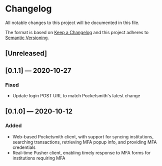 # Changelog
All notable changes to this project will be documented in this file.

The format is based on [Keep a Changelog](http://keepachangelog.com/en/1.0.0/)
and this project adheres to [Semantic Versioning](http://semver.org/spec/v2.0.0.html).


## [Unreleased]


## [0.1.1] — 2020-10-27
### Fixed
 - Update login POST URL to match Pocketsmith's latest change


## [0.1.0] — 2020-10-12
### Added
 - Web-based Pocketsmith client, with support for syncing institutions, searching transactions, retrieving MFA popup info, and providing MFA credentials
 - Real-time Pusher client, enabling timely response to MFA forms for institutions requiring MFA

